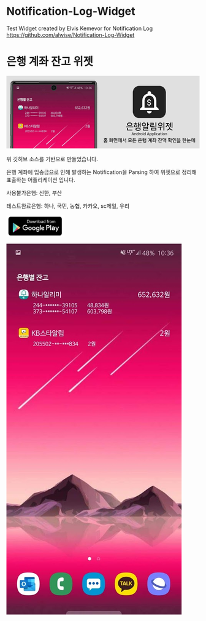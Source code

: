 # Notification-Log-Widget
 Test Widget created by Elvis Kemevor for Notification Log
 https://github.com/alwise/Notification-Log-Widget

 # 은행 계좌 잔고 위젯
![홍보배너](./banner3.jpg)

위 깃허브 소스를 기반으로 만들었습니다. 

은행 계좌에 입송금으로 인해 발생하는 Notification을 Parsing 하여 위젯으로 정리해 표출하는 어플리케이션 입니다. 

사용불가은행: 신한, 부산

테스트완료은행: 하나, 국민, 농협, 카카오, sc제일, 우리

<a href="https://play.google.com/store/apps/details?id=com.dolapps.bank_noti_widget"><img src="./playstore.jpg" width="30%"/></a>

![데모 위젯 실행 결과](./Screenshot_20191116-223629.jpg)
